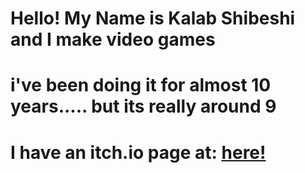 # Hello! My Name is Kalab Shibeshi and I make video games
# i've been doing it for almost 10 years..... but its really around 9
# I have an itch.io page at: <a href="https://minitech.itch.io/"> here! </a>
